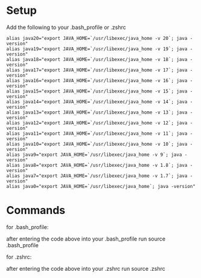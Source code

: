 # Setup
Add the following to your .bash_profile or .zshrc

```
alias java20="export JAVA_HOME=`/usr/libexec/java_home -v 20`; java -version"
alias java19="export JAVA_HOME=`/usr/libexec/java_home -v 19`; java -version"
alias java18="export JAVA_HOME=`/usr/libexec/java_home -v 18`; java -version"
alias java17="export JAVA_HOME=`/usr/libexec/java_home -v 17`; java -version"
alias java16="export JAVA_HOME=`/usr/libexec/java_home -v 16`; java -version"
alias java15="export JAVA_HOME=`/usr/libexec/java_home -v 15`; java -version"
alias java14="export JAVA_HOME=`/usr/libexec/java_home -v 14`; java -version"
alias java13="export JAVA_HOME=`/usr/libexec/java_home -v 13`; java -version"
alias java12="export JAVA_HOME=`/usr/libexec/java_home -v 12`; java -version"
alias java11="export JAVA_HOME=`/usr/libexec/java_home -v 11`; java -version"
alias java10="export JAVA_HOME=`/usr/libexec/java_home -v 10`; java -version"
alias java9="export JAVA_HOME=`/usr/libexec/java_home -v 9`; java -version"
alias java8="export JAVA_HOME=`/usr/libexec/java_home -v 1.8`; java -version"
alias java7="export JAVA_HOME=`/usr/libexec/java_home -v 1.7`; java -version"
alias java0="export JAVA_HOME=`/usr/libexec/java_home`; java -version"
```

# Commands
for .bash_profile:

after entering the code above into your .bash_profile run source .bash_profile

for .zshrc:

after entering the code above into your .zshrc run source .zshrc
